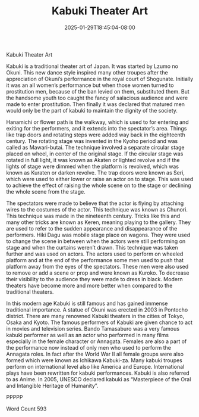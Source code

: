 ﻿---
title: "Kabuki Theater Art"
date: 2025-01-29T18:45:04-08:00
description: "TXT Tips for Web Success"
featured_image: "/images/TXT.jpg"
tags: ["TXT"]
---

Kabuki Theater Art

Kabuki is a traditional theater art of Japan. It was started by Lzumo no Okuni. This new dance style inspired many other troupes after the appreciation of Okuni’s performance in the royal court of Shogunate. Initially it was an all women’s performance but when those women turned to prostitution men, because of the ban levied on them, substituted them. But the handsome youth too caught the fancy of salacious audience and were made to enter prostitution. Then finally it was declared that matured men would only be the part of kabuki to maintain the dignity of the society. 

Hanamichi or flower path is the walkway, which is used to for entering and exiting for the performers, and it extends into the spectator’s area. Things like trap doors and rotating steps were added way back in the eighteenth century. The rotating stage was invented in the Kyoho period and was called as Mawari-butai. The technique involved a separate circular stage placed on wheel, in center of the original stage. If the circular stage was rotated in full light, it was known as Akaten or lighted revolve and if the lights of stage were dimmed when the platform is revolved, which was known as Kuraten or darken revolve.  The trap doors were known as Seri, which were used to either lower or raise an actor on to stage. This was used to achieve the effect of raising the whole scene on to the stage or declining the whole scene from the stage. 

The spectators were made to believe that the actor is flying by attaching wires to the costumes of the actor. This technique was known as Chunori. This technique was made in the nineteenth century. Tricks like this and many other tricks are known as Keren, meaning playing to the gallery. They are used to refer to the sudden appearance and disappearance of the performers. Hiki Dagu was mobile stage place on wagons. They were used to change the scene in between when the actors were still performing on stage and when the curtains weren’t drawn. This technique was taken further and was used on actors. The actors used to perform on wheeled platform and at the end of the performance some men used to push that platform away from the eyes of the spectators. These men were also used to remove or add a scene or prop and were known as Kuroko. To decrease their visibility to the audience they were made to dress in black. Modern theaters have become more and more better when compared to the traditional theaters.

In this modern age Kabuki is still famous and has gained immense traditional importance. A statue of Okuni was erected in 2003 in Pontocho district. There are many renowned Kabuki theaters in the cities of Tokyo, Osaka and Kyoto.  The famous performers of Kabuki are given chance to act in movies and television series. Bando Tamasaburo was a very famous kabuki performer as well as an actor who performed in many films especially in the female character or Annagata.  Females are also a part of the performance now instead of only men who used to perform the Annagata roles. In fact after the World War II all female groups were also formed which were known as Ichikawa Kabuki-za. Many kabuki troupes perform on international level also like America and Europe. International plays have been rewritten for kabuki performances. Kabuki is also referred to as Anime. In 2005, UNESCO declared kabuki as “Masterpiece of the Oral and Intangible Heritage of Humanity”.

PPPPP

Word Count 593

